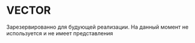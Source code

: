 # VECTOR
Зарезервированно для будующей реализации. На данный момент не используется и не имеет представления